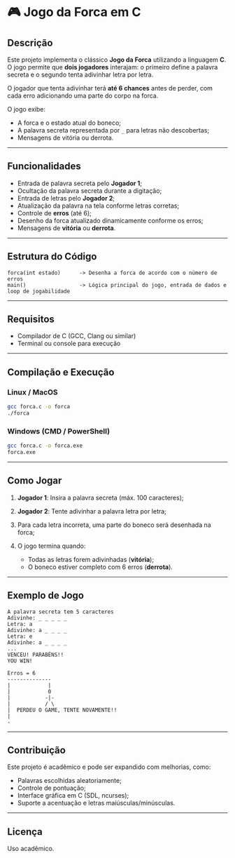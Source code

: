 # 🎮 Jogo da Forca em C

## Descrição
Este projeto implementa o clássico **Jogo da Forca** utilizando a linguagem **C**.  
O jogo permite que **dois jogadores** interajam: o primeiro define a palavra secreta e o segundo tenta adivinhar letra por letra.  

O jogador que tenta adivinhar terá **até 6 chances** antes de perder, com cada erro adicionando uma parte do corpo na forca.  

O jogo exibe:
- A forca e o estado atual do boneco;
- A palavra secreta representada por `_` para letras não descobertas;
- Mensagens de vitória ou derrota.

---

## Funcionalidades

- Entrada de palavra secreta pelo **Jogador 1**;
- Ocultação da palavra secreta durante a digitação;
- Entrada de letras pelo **Jogador 2**;
- Atualização da palavra na tela conforme letras corretas;
- Controle de **erros** (até 6);
- Desenho da forca atualizado dinamicamente conforme os erros;
- Mensagens de **vitória** ou **derrota**.

---

## Estrutura do Código

```text
forca(int estado)      -> Desenha a forca de acordo com o número de erros
main()                 -> Lógica principal do jogo, entrada de dados e loop de jogabilidade
````

---

## Requisitos

* Compilador de C (GCC, Clang ou similar)
* Terminal ou console para execução

---

## Compilação e Execução

### Linux / MacOS

```bash
gcc forca.c -o forca
./forca
```

### Windows (CMD / PowerShell)

```bash
gcc forca.c -o forca.exe
forca.exe
```

---

## Como Jogar

1. **Jogador 1**: Insira a palavra secreta (máx. 100 caracteres);
2. **Jogador 2**: Tente adivinhar a palavra letra por letra;
3. Para cada letra incorreta, uma parte do boneco será desenhada na forca;
4. O jogo termina quando:

   * Todas as letras forem adivinhadas (**vitória**);
   * O boneco estiver completo com 6 erros (**derrota**).

---

## Exemplo de Jogo

```text
A palavra secreta tem 5 caracteres
Adivinhe: _ _ _ _ _ 
Letra: a
Adivinhe: a _ _ _ _ 
Letra: e
Adivinhe: a _ _ _ _ 
...
VENCEU! PARABÉNS!!
YOU WIN!
```

```text
Erros = 6
-------------- 
|            |
|            0
|           -|- 
|           / \ 
|  PERDEU O GAME, TENTE NOVAMENTE!!
|
-
```

---

## Contribuição

Este projeto é acadêmico e pode ser expandido com melhorias, como:

* Palavras escolhidas aleatoriamente;
* Controle de pontuação;
* Interface gráfica em C (SDL, ncurses);
* Suporte a acentuação e letras maiúsculas/minúsculas.

---

## Licença

Uso acadêmico.

